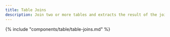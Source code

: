 ```yaml
---
title: Table Joins
description: Join two or more tables and extracts the result of the join.
---
```


{% include "components/table/table-joins.md"  %}

